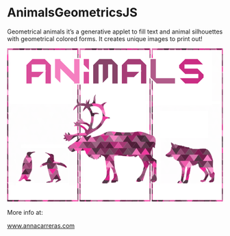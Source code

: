 AnimalsGeometricsJS
===================
Geometrical animals it’s a generative applet to fill text and animal silhouettes with geometrical colored forms. It creates unique images to print out!

![animals geometrics](animals_geometrics.png "animals_geometrics")

More info at:

www.annacarreras.com
